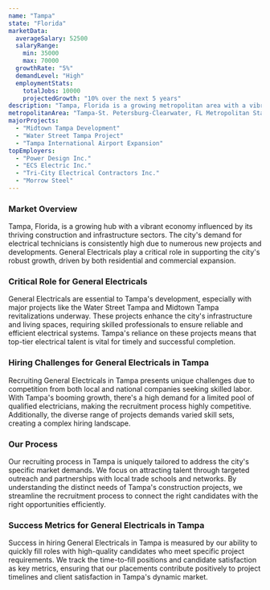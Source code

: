 ```yaml
---
name: "Tampa"
state: "Florida"
marketData:
  averageSalary: 52500
  salaryRange:
    min: 35000
    max: 70000
  growthRate: "5%"
  demandLevel: "High"
  employmentStats:
    totalJobs: 10000
    projectedGrowth: "10% over the next 5 years"
description: "Tampa, Florida is a growing metropolitan area with a vibrant electrical industry."
metropolitanArea: "Tampa-St. Petersburg-Clearwater, FL Metropolitan Statistical Area"
majorProjects:
  - "Midtown Tampa Development"
  - "Water Street Tampa Project"
  - "Tampa International Airport Expansion"
topEmployers:
  - "Power Design Inc."
  - "ECS Electric Inc."
  - "Tri-City Electrical Contractors Inc."
  - "Morrow Steel"
---
```


### Market Overview
Tampa, Florida, is a growing hub with a vibrant economy influenced by its thriving construction and infrastructure sectors. The city's demand for electrical technicians is consistently high due to numerous new projects and developments. General Electricals play a critical role in supporting the city's robust growth, driven by both residential and commercial expansion.

### Critical Role for General Electricals
General Electricals are essential to Tampa's development, especially with major projects like the Water Street Tampa and Midtown Tampa revitalizations underway. These projects enhance the city's infrastructure and living spaces, requiring skilled professionals to ensure reliable and efficient electrical systems. Tampa's reliance on these projects means that top-tier electrical talent is vital for timely and successful completion.

### Hiring Challenges for General Electricals in Tampa
Recruiting General Electricals in Tampa presents unique challenges due to competition from both local and national companies seeking skilled labor. With Tampa's booming growth, there's a high demand for a limited pool of qualified electricians, making the recruitment process highly competitive. Additionally, the diverse range of projects demands varied skill sets, creating a complex hiring landscape.

### Our Process
Our recruiting process in Tampa is uniquely tailored to address the city's specific market demands. We focus on attracting talent through targeted outreach and partnerships with local trade schools and networks. By understanding the distinct needs of Tampa's construction projects, we streamline the recruitment process to connect the right candidates with the right opportunities efficiently.

### Success Metrics for General Electricals in Tampa
Success in hiring General Electricals in Tampa is measured by our ability to quickly fill roles with high-quality candidates who meet specific project requirements. We track the time-to-fill positions and candidate satisfaction as key metrics, ensuring that our placements contribute positively to project timelines and client satisfaction in Tampa's dynamic market.